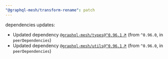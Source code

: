 ```yaml
---
"@graphql-mesh/transform-rename": patch
---
```

dependencies updates:
  - Updated dependency [`@graphql-mesh/types@^0.96.1` ↗︎](https://www.npmjs.com/package/@graphql-mesh/types/v/0.96.1) (from `^0.96.0`, in `peerDependencies`)
  - Updated dependency [`@graphql-mesh/utils@^0.96.1` ↗︎](https://www.npmjs.com/package/@graphql-mesh/utils/v/0.96.1) (from `^0.96.0`, in `peerDependencies`)

